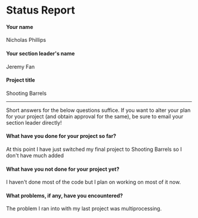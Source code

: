 # Status Report

#### Your name

Nicholas Phillips

#### Your section leader's name

Jeremy Fan

#### Project title

Shooting Barrels

***

Short answers for the below questions suffice. If you want to alter your plan for your project (and obtain approval for the same), be sure to email your section leader directly!

#### What have you done for your project so far?

At this point I have just switched my final project to Shooting Barrels so I don't have much added

#### What have you not done for your project yet?

I haven't done most of the code but I plan on working on most of it now.

#### What problems, if any, have you encountered?

The problem I ran into with my last project was multiprocessing.
